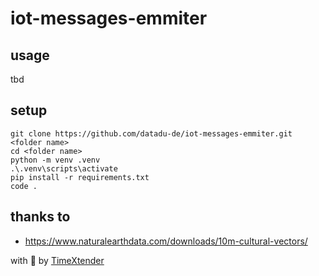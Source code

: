 # iot-messages-emmiter

## usage

tbd

## setup

```
git clone https://github.com/datadu-de/iot-messages-emmiter.git <folder name>
cd <folder name>
python -m venv .venv
.\.venv\scripts\activate
pip install -r requirements.txt
code .
```

## thanks to

- <https://www.naturalearthdata.com/downloads/10m-cultural-vectors/>

with :brain: by [TimeXtender](https://timextender.com)
